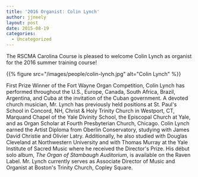 ```yaml
---
title: '2016 Organist: Colin Lynch'
author: jjneely
layout: post
date: 2015-08-19
categories:
  - Uncategorized
---
```

The RSCMA Carolina Course is pleased to welcome Colin Lynch as organist for the
2016 summer training course!

{{% figure src="/images/people/colin-lynch.jpg" alt="Colin Lynch" %}}

First Prize Winner of the Fort Wayne Organ Competition, Colin Lynch has
performed throughout the U.S., Europe, Canada, South Africa, Brazil, Argentina,
and Cuba at the invitation of the Cuban government. A devoted church musician,
Mr. Lynch has previously held positions at St. Paul's School in Concord, NH,
Christ & Holy Trinity Church in Westport, CT, Marquand Chapel of the Yale
Divinity School, the Episcopal Church at Yale, and as Organ Scholar at Fourth
Presbyterian Church, Chicago. Colin Lynch earned the Artist Diploma from
Oberlin Conservatory, studying with James David Christie and Olivier Latry.
Additionally, he also studied with Douglas Cleveland at Northwestern University
and with Thomas Murray at the Yale Institute of Sacred Music where he received
the Director's Prize. His début solo album, *The Organ of Stambaugh
Auditorium*, is available on the Raven Label. Mr. Lynch currently serves as
Associate Director of Music and Organist at Boston's Trinity Church, Copley
Square.
